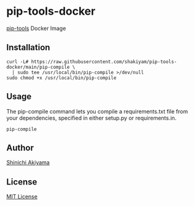 pip-tools-docker
================

[pip-tools](https://github.com/jazzband/pip-tools) Docker Image

Installation
------------

```console
curl -L# https://raw.githubusercontent.com/shakiyam/pip-tools-docker/main/pip-compile \
  | sudo tee /usr/local/bin/pip-compile >/dev/null
sudo chmod +x /usr/local/bin/pip-compile
```

Usage
-----

The pip-compile command lets you compile a requirements.txt file from your dependencies, specified in either setup.py or requirements.in.

```console
pip-compile
```

Author
------

[Shinichi Akiyama](https://github.com/shakiyam)

License
-------

[MIT License](https://opensource.org/licenses/MIT)
